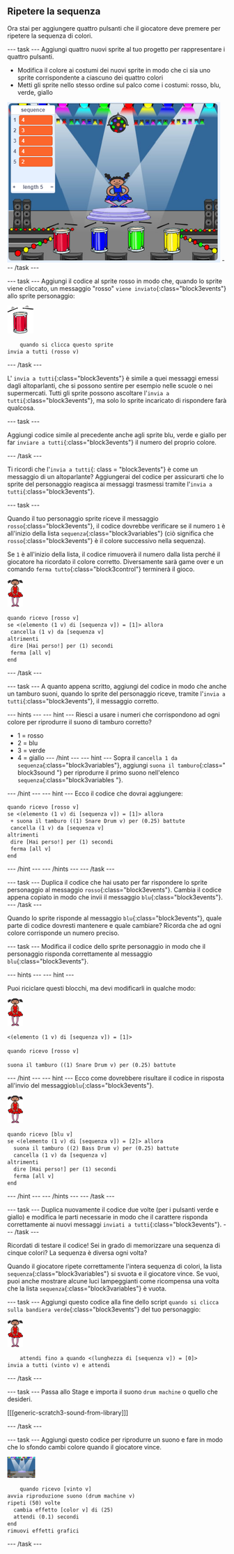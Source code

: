 ## Ripetere la sequenza

Ora stai per aggiungere quattro pulsanti che il giocatore deve premere per ripetere la sequenza di colori.

\--- task \--- Aggiungi quattro nuovi sprite al tuo progetto per rappresentare i quattro pulsanti.

+ Modifica il colore ai costumi dei nuovi sprite in modo che ci sia uno sprite corrispondente a ciascuno dei quattro colori
+ Metti gli sprite nello stesso ordine sul palco come i costumi: rosso, blu, verde, giallo

![screenshot](images/colour-drums.png) \--- /task \---

\--- task \--- Aggiungi il codice al sprite rosso in modo che, quando lo sprite viene cliccato, un messaggio "rosso" `viene inviato`{:class="block3events"} allo sprite personaggio:

![tamburo-rosso](images/red_drum.png)

```blocks3
    quando si clicca questo sprite
invia a tutti (rosso v)
```

\--- /task \---

L' `invia a tutti`{:class="block3events"} è simile a quei messaggi emessi dagli altoparlanti, che si possono sentire per esempio nelle scuole o nei supermercati. Tutti gli sprite possono ascoltare l'`invia a tutti`{:class="block3events"}, ma solo lo sprite incaricato di rispondere farà qualcosa.

\--- task \---

Aggiungi codice simile al precedente anche agli sprite blu, verde e giallo per far `inviare a tutti`{:class="block3events"} il numero del proprio colore.

\--- /task \---

Ti ricordi che l'`invia a tutti`{: class = "block3events"} è come un messaggio di un altoparlante? Aggiungerai del codice per assicurarti che lo sprite del personaggio reagisca ai messaggi trasmessi tramite l'`invia a tutti`{:class="block3events"}.

\--- task \---

Quando il tuo personaggio sprite riceve il messaggio `rosso`{:class="block3events"}, il codice dovrebbe verificare se il numero `1` è all'inizio della lista `sequenza`{:class="block3variables"} (ciò significa che `rosso`{:class="block3events"} è il colore successivo nella sequenza).

Se `1` è all'inizio della lista, il codice rimuoverà il numero dalla lista perché il giocatore ha ricordato il colore corretto. Diversamente sarà game over e un comando `ferma tutto`{:class="block3control"} terminerà il gioco.

![ballerina](images/ballerina.png)

```blocks3
quando ricevo [rosso v]
se <(elemento (1 v) di [sequenza v]) = [1]> allora 
 cancella (1 v) da [sequenza v]
altrimenti 
 dire [Hai perso!] per (1) secondi
 ferma [all v]
end
```

\--- /task \---

\--- task \--- A quanto appena scritto, aggiungi del codice in modo che anche un tamburo suoni, quando lo sprite del personaggio riceve, tramite l'`invia a tutti`{:class="block3events"}, il messaggio corretto.

\--- hints \--- \--- hint \--- Riesci a usare i numeri che corrispondono ad ogni colore per riprodurre il suono di tamburo corretto?

+ 1 = rosso
+ 2 = blu
+ 3 = verde
+ 4 = giallo \--- /hint \--- \--- hint \--- Sopra il `cancella 1 da sequenza`{:class="block3variables"}, aggiungi `suona il tamburo`{:class=" block3sound "} per riprodurre il primo suono nell'elenco `sequenza`{:class="block3variables "}.

\--- /hint \--- \--- hint \--- Ecco il codice che dovrai aggiungere:

```blocks3
quando ricevo [rosso v]
se <(elemento (1 v) di [sequenza v]) = [1]> allora 
 + suona il tamburo ((1) Snare Drum v) per (0.25) battute
 cancella (1 v) da [sequenza v]
altrimenti 
 dire [Hai perso!] per (1) secondi
 ferma [all v]
end

```

\--- /hint \--- \--- /hints \--- \--- /task \---

\--- task \--- Duplica il codice che hai usato per far rispondere lo sprite personaggio al messaggio `rosso`{:class="block3events"}. Cambia il codice appena copiato in modo che invii il messaggio `blu`{:class="block3events"}. \--- /task \---

Quando lo sprite risponde al messaggio `blu`{:class="block3events"}, quale parte di codice dovresti mantenere e quale cambiare? Ricorda che ad ogni colore corrisponde un numero preciso.

\--- task \--- Modifica il codice dello sprite personaggio in modo che il personaggio risponda correttamente al messaggio `blu`{:class="block3events"}.

\--- hints \--- \--- hint \---

Puoi riciclare questi blocchi, ma devi modificarli in qualche modo:

![ballerina](images/ballerina.png)

```blocks3
<(elemento (1 v) di [sequenza v]) = [1]>

quando ricevo [rosso v]

suona il tamburo ((1) Snare Drum v) per (0.25) battute
```

\--- /hint \--- \--- hint \--- Ecco come dovrebbere risultare il codice in risposta all'invio del messaggio`blu`{:class="block3events"}.

![ballerina](images/ballerina.png)

```blocks3
quando ricevo [blu v]
se <(elemento (1 v) di [sequenza v]) = [2]> allora 
  suona il tamburo ((2) Bass Drum v) per (0.25) battute
  cancella (1 v) da [sequenza v]
altrimenti 
  dire [Hai perso!] per (1) secondi
  ferma [all v]
end
```

\--- /hint \--- \--- /hints \--- \--- /task \---

\--- task \--- Duplica nuovamente il codice due volte (per i pulsanti verde e giallo) e modifica le parti necessarie in modo che il carattere risponda correttamente ai nuovi messaggi `inviati a tutti`{:class="block3events"}. \--- /task \---

Ricordati di testare il codice! Sei in grado di memorizzare una sequenza di cinque colori? La sequenza è diversa ogni volta?

Quando il giocatore ripete correttamente l'intera sequenza di colori, la lista `sequenza`{:class="block3variables"} si svuota e il giocatore vince. Se vuoi, puoi anche mostrare alcune luci lampeggianti come ricompensa una volta che la lista `sequenza`{:class="block3variables"} è vuota.

\--- task \--- Aggiungi questo codice alla fine dello script `quando si clicca sulla bandiera verde`{:class="block3events"} del tuo personaggio:

![ballerina](images/ballerina.png)

```blocks3
    attendi fino a quando <(lunghezza di [sequenza v]) = [0]>
invia a tutti (vinto v) e attendi
```

\--- /task \---

\--- task \--- Passa allo Stage e importa il suono `drum machine` o quello che desideri.

[[[generic-scratch3-sound-from-library]]]

\--- /task \---

\--- task \--- Aggiungi questo codice per riprodurre un suono e fare in modo che lo sfondo cambi colore quando il giocatore vince.

![ballerina](images/stage.png)

```blocks3
    quando ricevo [vinto v]
avvia riproduzione suono (drum machine v)
ripeti (50) volte 
  cambia effetto [color v] di (25)
  attendi (0.1) secondi
end
rimuovi effetti grafici
```

\--- /task \---